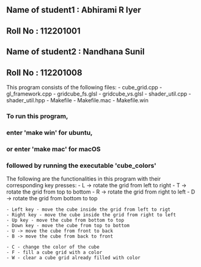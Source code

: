 ## Name of student1 : Abhirami R Iyer
## Roll No : 112201001

## Name of student2 : Nandhana Sunil
## Roll No : 112201008

This program consists of the following files:
    - cube_grid.cpp
    - gl_framework.cpp
    - gridcube_fs.glsl
    - gridcube_vs.glsl
    - shader_util.cpp
    - shader_util.hpp
    - Makefile
        - Makefile.mac
        - Makefile.win

### To run this program, 
### enter 'make win' for ubuntu,
### or enter 'make mac' for macOS
### followed by running the executable 'cube_colors'

The following are the functionalities in this program with their corresponding key presses:
    - L -> rotate the grid from left to right
    - T -> rotate the grid from top to bottom
    - R -> rotate the grid from right to left
    - D -> rotate the grid from bottom to top

    - Left key - move the cube inside the grid from left to rigt
    - Right key - move the cube inside the grid from right to left
    - Up key - move the cube from bottom to top
    - Down key - move the cube from top to bottom
    - U -> move the cube from front to back
    - B -> move the cube from back to front

    - C - change the color of the cube
    - F - fill a cube grid with a color
    - W - clear a cube grid already filled with color